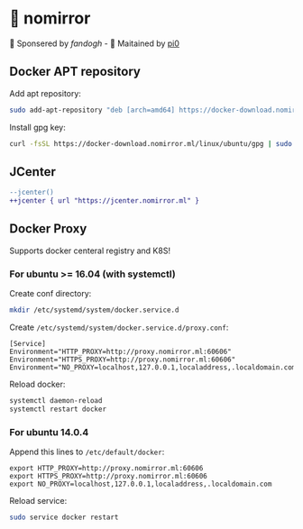 # 🚀 nomirror

🌰 Sponsered by _fandogh_   - 💛 Maitained by [pi0](https://github.com/pi0) 

## Docker APT repository

Add apt repository:

```bash
sudo add-apt-repository "deb [arch=amd64] https://docker-download.nomirror.ml/linux/ubuntu/ $(lsb_release -cs) stable"
```
    
Install gpg key:

```bash
curl -fsSL https://docker-download.nomirror.ml/linux/ubuntu/gpg | sudo apt-key add -
```

## JCenter

```diff
--jcenter()
++jcenter { url "https://jcenter.nomirror.ml" }
```

## Docker Proxy

Supports docker centeral registry and K8S!

### For ubuntu >= 16.04 (with systemctl)

Create conf directory:

```bash
mkdir /etc/systemd/system/docker.service.d
```

Create `/etc/systemd/system/docker.service.d/proxy.conf`:

```inf
[Service]
Environment="HTTP_PROXY=http://proxy.nomirror.ml:60606"
Environment="HTTPS_PROXY=http://proxy.nomirror.ml:60606"
Environment="NO_PROXY=localhost,127.0.0.1,localaddress,.localdomain.com"
```

Reload docker:

```bash
systemctl daemon-reload
systemctl restart docker
```

### For ubuntu 14.0.4

Append this lines to `/etc/default/docker`:

```inf
export HTTP_PROXY=http://proxy.nomirror.ml:60606
export HTTPS_PROXY=http://proxy.nomirror.ml:60606
export NO_PROXY=localhost,127.0.0.1,localaddress,.localdomain.com
```

Reload service:

```bash
sudo service docker restart
```
